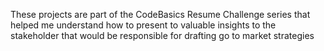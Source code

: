 These projects are part of the CodeBasics Resume Challenge series that helped me understand how to present to valuable insights to the stakeholder that would be responsible for drafting go to market strategies
